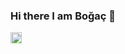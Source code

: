 ### Hi there I am Boğaç 👋

<a href='https://www.linkedin.com/in/boğaç-ondalıkoğlu/'><img align='left' alt="linkedin" src="https://raw.githubusercontent.com/rahul-jha98/rahul-jha98/561d474902b59c7429ec22bb73e225696c27b202/assets/linkedin.svg" height='18px'/></a>
